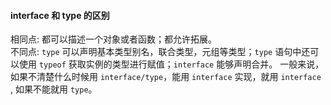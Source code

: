 #### interface 和 type 的区别
相同点: 都可以描述一个对象或者函数；都允许拓展。<br/>
不同点: `type` 可以声明基本类型别名，联合类型，元组等类型；`type` 语句中还可以使用 `typeof` 获取实例的类型进行赋值；`interface` 能够声明合并。
一般来说，如果不清楚什么时候用 `interface/type`，能用 `interface` 实现，就用 `interface` , 如果不能就用 `type`。